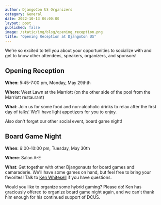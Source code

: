 ```yaml
---
author: DjangoCon US Organizers
category: General
date: 2022-10-13 06:00:00
layout: post
published: false
image: /static/img/blog/opening_reception.png
title: "Opening Reception at DjangoCon US"
---
```


We're so excited to tell you about your opportunities to socialize with and get to know other attendees, speakers, organizers, and sponsors!

## Opening Reception

**When**: 5:45-7:00 pm, Monday, May 29thth

**Where**: West Lawn at the Marriott (on the other side of the pool from the Marriott restaurant)

**What**: Join us for some food and non-alcoholic drinks to relax after the first day of talks! We'll have light appetizers for you to enjoy.

Also don't forget our other social event, board game night!

## Board Game Night

**When**: 6:00-10:00 pm, Tuesday, May 30th

**Where**: Salon A-E

**What**: Get together with other Djangonauts for board games and camaraderie. We'll have some games on hand, but feel free to bring your favorites! Talk to [Ken Whitesell](https://twitter.com/KenWhitesell) if you have questions.

Would you like to organize some hybrid gaming? Please do! Ken has graciously offered to organize board game night again, and we can't thank him enough for his continued support of DCUS.
